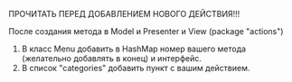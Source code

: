 ПРОЧИТАТЬ ПЕРЕД ДОБАВЛЕНИЕМ НОВОГО ДЕЙСТВИЯ!!!

После создания метода в Model и Presenter и View (package "actions")
1. В класс Menu добавить в HashMap номер вашего метода (желательно добавлять в конец) и интерфейс.
2. В список "categories" добавить пункт с вашим действием.

